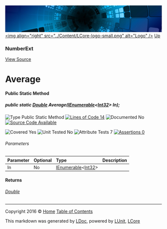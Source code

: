 ![](../Content/LCore-banner-small.png "")
[&lt;img align=&quot;right&quot; src=&quot;../Content/LCore-logo-small.png&quot; alt=&quot;Logo&quot; /&gt;](../../README.md)
[Up](NumberExt.md)

### NumberExt
[View Source](../Extensions/Value%20Types/NumberExt.cs)

# Average

#### Public Static Method

##### public static <a href="https://msdn.microsoft.com/en-us/library/system.double.aspx" alt="">Double</a> Average(<a href="https://msdn.microsoft.com/en-us/library/78dfe2yb.aspx" alt="" target="_blank">IEnumerable</a>&lt;<a href="https://msdn.microsoft.com/en-us/library/system.int32.aspx" alt="">Int32</a>&gt; In);

![Type Public Static Method](http://b.repl.ca/v1/Type-Public%20Static%20Method-blue.png "") [![Lines of Code 14](http://b.repl.ca/v1/Lines%20of%20Code-14-blue.png "")](../Extensions/Value%20Types/NumberExt.cs#L265)    ![Documented No](http://b.repl.ca/v1/Documented-No-red.png "") [![Source Code Available](http://b.repl.ca/v1/Source%20Code-Available-brightgreen.png "")](../Extensions/Value%20Types/NumberExt.cs#L265)

![Covered Yes](http://b.repl.ca/v1/Covered-Yes-brightgreen.png "") ![Unit Tested No](http://b.repl.ca/v1/Unit%20Tested-No-lightgrey.png "") ![Attribute Tests 7](http://b.repl.ca/v1/Attribute%20Tests-7-brightgreen.png "") [![Assertions 0](http://b.repl.ca/v1/Assertions-0-lightgrey.png "")](../Extensions/Value%20Types/NumberExt.cs)

###### Parameters

Parameter | Optional | Type | Description
:---  | :---  | :---  | :--- 
In | No | <a href="https://msdn.microsoft.com/en-us/library/78dfe2yb.aspx" alt="" target="_blank">IEnumerable</a>&lt;[Int32](https://msdn.microsoft.com/en-us/library/system.int32.aspx)&gt; | 


#### Returns

###### [Double](https://msdn.microsoft.com/en-us/library/system.double.aspx)



---

Copyright 2016 &copy; [Home](../../README.md) [Table of Contents](../../TableOfContents.md)

This markdown was generated by [LDoc](https://github.com/CodeSingularity/LDoc), powered by [LUnit](https://github.com/CodeSingularity/LUnit), [LCore](https://github.com/CodeSingularity/LCore)
